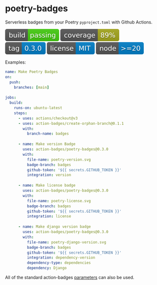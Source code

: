 # poetry-badges

Serverless badges from your Poetry `pyproject.toml` with Github Actions.

![build](https://raw.githubusercontent.com/action-badges/poetry-badges/badges/.badges/main/build-status.svg)
![coverage](https://raw.githubusercontent.com/action-badges/poetry-badges/badges/.badges/main/coverage.svg)
![tag](https://raw.githubusercontent.com/action-badges/poetry-badges/badges/.badges/github-tag.svg)
![license](https://raw.githubusercontent.com/action-badges/poetry-badges/badges/.badges/main/package-license.svg)
![node](https://raw.githubusercontent.com/action-badges/poetry-badges/badges/.badges/main/package-node-version.svg)

Examples:

```yaml
name: Make Poetry Badges
on:
  push:
    branches: [main]

jobs:
  build:
    runs-on: ubuntu-latest
    steps:
      - uses: actions/checkout@v3
      - uses: action-badges/create-orphan-branch@0.1.1
        with:
          branch-name: badges

      - name: Make version Badge
        uses: action-badges/poetry-badges@0.3.0
        with:
          file-name: poetry-version.svg
          badge-branch: badges
          github-token: '${{ secrets.GITHUB_TOKEN }}'
          integration: version

      - name: Make license badge
        uses: action-badges/poetry-badges@0.3.0
        with:
          file-name: poetry-license.svg
          badge-branch: badges
          github-token: '${{ secrets.GITHUB_TOKEN }}'
          integration: license

      - name: Make django version badge
        uses: action-badges/poetry-badges@0.3.0
        with:
          file-name: poetry-django-version.svg
          badge-branch: badges
          github-token: '${{ secrets.GITHUB_TOKEN }}'
          integration: dependency-version
          dependency-type: dependencies
          dependency: Django
```

All of the standard action-badges [parameters](https://github.com/action-badges/core/blob/main/docs/github-action.md#parameters) can also be used.

